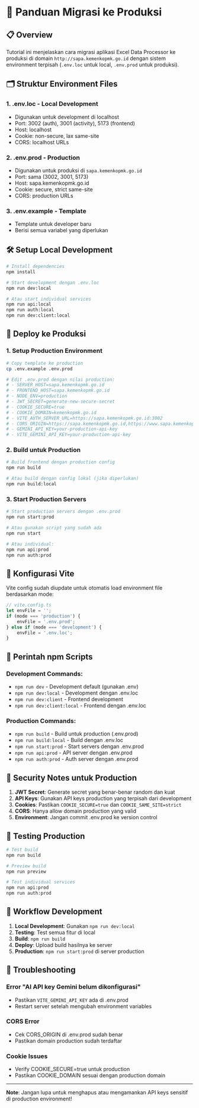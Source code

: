 # 🚀 Panduan Migrasi ke Produksi

## 📋 Overview
Tutorial ini menjelaskan cara migrasi aplikasi Excel Data Processor ke produksi di domain `http://sapa.kemenkopmk.go.id` dengan sistem environment terpisah (`.env.loc` untuk local, `.env.prod` untuk produksi).

## 🗂️ Struktur Environment Files

### 1. **.env.loc** - Local Development
- Digunakan untuk development di localhost
- Port: 3002 (auth), 3001 (activity), 5173 (frontend)
- Host: localhost
- Cookie: non-secure, lax same-site
- CORS: localhost URLs

### 2. **.env.prod** - Production
- Digunakan untuk produksi di `sapa.kemenkopmk.go.id`
- Port: sama (3002, 3001, 5173)
- Host: sapa.kemenkopmk.go.id
- Cookie: secure, strict same-site
- CORS: production URLs

### 3. **.env.example** - Template
- Template untuk developer baru
- Berisi semua variabel yang diperlukan

## 🛠️ Setup Local Development

```bash
# Install dependencies
npm install

# Start development dengan .env.loc
npm run dev:local

# Atau start individual services
npm run api:local
npm run auth:local
npm run dev:client:local
```

## 🚀 Deploy ke Produksi

### 1. **Setup Production Environment**

```bash
# Copy template ke production
cp .env.example .env.prod

# Edit .env.prod dengan nilai production:
# - SERVER_HOST=sapa.kemenkopmk.go.id
# - FRONTEND_HOST=sapa.kemenkopmk.go.id
# - NODE_ENV=production
# - JWT_SECRET=generate-new-secure-secret
# - COOKIE_SECURE=true
# - COOKIE_DOMAIN=kemenkopmk.go.id
# - VITE_AUTH_SERVER_URL=https://sapa.kemenkopmk.go.id:3002
# - CORS_ORIGIN=https://sapa.kemenkopmk.go.id,https://www.sapa.kemenkopmk.go.id
# - GEMINI_API_KEY=your-production-api-key
# - VITE_GEMINI_API_KEY=your-production-api-key
```

### 2. **Build untuk Production**

```bash
# Build frontend dengan production config
npm run build

# Atau build dengan config lokal (jika diperlukan)
npm run build:local
```

### 3. **Start Production Servers**

```bash
# Start production servers dengan .env.prod
npm run start:prod

# Atau gunakan script yang sudah ada
npm run start

# Atau individual:
npm run api:prod
npm run auth:prod
```

## 🔧 Konfigurasi Vite

Vite config sudah diupdate untuk otomatis load environment file berdasarkan mode:

```typescript
// vite.config.ts
let envFile = '';
if (mode === 'production') {
    envFile = '.env.prod';
} else if (mode === 'development') {
    envFile = '.env.loc';
}
```

## 📝 Perintah npm Scripts

### Development Commands:
- `npm run dev` - Development default (gunakan .env)
- `npm run dev:local` - Development dengan .env.loc
- `npm run dev:client` - Frontend development
- `npm run dev:client:local` - Frontend dengan .env.loc

### Production Commands:
- `npm run build` - Build untuk production (.env.prod)
- `npm run build:local` - Build dengan .env.loc
- `npm run start:prod` - Start servers dengan .env.prod
- `npm run api:prod` - API server dengan .env.prod
- `npm run auth:prod` - Auth server dengan .env.prod

## 🔐 Security Notes untuk Production

1. **JWT Secret**: Generate secret yang benar-benar random dan kuat
2. **API Keys**: Gunakan API keys production yang terpisah dari development
3. **Cookies**: Pastikan `COOKIE_SECURE=true` dan `COOKIE_SAME_SITE=strict`
4. **CORS**: Hanya allow domain production yang valid
5. **Environment**: Jangan commit .env.prod ke version control

## 🧪 Testing Production

```bash
# Test build
npm run build

# Preview build
npm run preview

# Test individual services
npm run api:prod
npm run auth:prod
```

## 🔄 Workflow Development

1. **Local Development**: Gunakan `npm run dev:local`
2. **Testing**: Test semua fitur di local
3. **Build**: `npm run build` 
4. **Deploy**: Upload build hasilnya ke server
5. **Production**: `npm run start:prod` di server production

## 🐛 Troubleshooting

### Error "AI API key Gemini belum dikonfigurasi"
- Pastikan `VITE_GEMINI_API_KEY` ada di .env.prod
- Restart server setelah mengubah environment variables

### CORS Error
- Cek CORS_ORIGIN di .env.prod sudah benar
- Pastikan domain production sudah terdaftar

### Cookie Issues
- Verify COOKIE_SECURE=true untuk production
- Pastikan COOKIE_DOMAIN sesuai dengan production domain

---
**Note**: Jangan lupa untuk menghapus atau mengamankan API keys sensitif di production environment!
